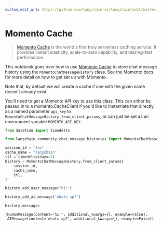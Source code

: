 ```yaml
---
custom_edit_url: https://github.com/langchain-ai/langchain/edit/master/docs/docs/integrations/memory/momento_chat_message_history.ipynb
---
```

# Momento Cache

>[Momento Cache](https://docs.momentohq.com/) is the world's first truly serverless caching service. It provides instant elasticity, scale-to-zero 
> capability, and blazing-fast performance.  


This notebook goes over how to use [Momento Cache](https://www.gomomento.com/services/cache) to store chat message history using the `MomentoChatMessageHistory` class. See the Momento [docs](https://docs.momentohq.com/getting-started) for more detail on how to get set up with Momento.

Note that, by default we will create a cache if one with the given name doesn't already exist.

You'll need to get a Momento API key to use this class. This can either be passed in to a momento.CacheClient if you'd like to instantiate that directly, as a named parameter `api_key` to `MomentoChatMessageHistory.from_client_params`, or can just be set as an environment variable `MOMENTO_API_KEY`.


```python
from datetime import timedelta

from langchain_community.chat_message_histories import MomentoChatMessageHistory

session_id = "foo"
cache_name = "langchain"
ttl = timedelta(days=1)
history = MomentoChatMessageHistory.from_client_params(
    session_id,
    cache_name,
    ttl,
)

history.add_user_message("hi!")

history.add_ai_message("whats up?")
```


```python
history.messages
```



```output
[HumanMessage(content='hi!', additional_kwargs={}, example=False),
 AIMessage(content='whats up?', additional_kwargs={}, example=False)]
```

